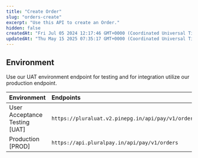 ```yaml
---
title: "Create Order"
slug: "orders-create"
excerpt: "Use this API to create an Order."
hidden: false
createdAt: "Fri Jul 05 2024 12:17:46 GMT+0000 (Coordinated Universal Time)"
updatedAt: "Thu May 15 2025 07:35:17 GMT+0000 (Coordinated Universal Time)"
---
```

## Environment

Use our UAT environment endpoint for testing and for integration utilize our production endpoint.

| Environment                   | Endpoints                                          |
| :---------------------------- | :------------------------------------------------- |
| User Acceptance Testing [UAT] | `https://pluraluat.v2.pinepg.in/api/pay/v1/orders` |
| Production [PROD]             | `https://api.pluralpay.in/api/pay/v1/orders`       |
